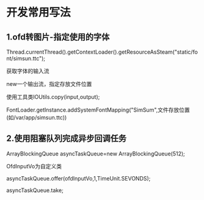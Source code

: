 # 开发常用写法

## 1.ofd转图片-指定使用的字体

Thread.currentThread().getContextLoader().getResourceAsSteam("static/font/simsun.ttc");

获取字体的输入流

new一个输出流，指定存放文件位置

使用工具类IOUtils.copy(input,output);

FontLoader.getInstance.addSystemFontMapping("SimSum",文件存放位置(如/var/app/simsun.ttc))



## 2.使用阻塞队列完成异步回调任务

ArrayBlockingQueue<OfdInputVo> asyncTaskQueue=new ArrayBlockingQueue(512);



OfdInputVo为自定义类



asyncTaskQueue.offer(ofdInputVo,1,TimeUnit.SEVONDS);

asyncTaskQueue.take;